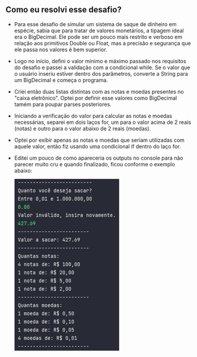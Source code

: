 ## Como eu resolvi esse desafio?

- Para esse desafio de simular um sistema de saque de dinheiro em espécie, sabia que para tratar de valores monetários, a tipagem ideal era o BigDecimal. 
Ele pode ser um pouco mais restrito e verboso em relação aos primitivos Double ou Float, mas a precisão e segurança que ele passa nos valores é bem superior.
- Logo no início, defini o valor mínimo e máximo passado nos requisitos do desafio e passei a validação com a condicional while. Se o valor que o usuário inseriu estiver dentro dos parâmetros, converte a String para um BigDecimal e começa o programa. 
- Criei então duas listas distintas com as notas e moedas presentes no "caixa eletrônico". Optei por definir esse valores como BigDecimal tamém para poupar parses posteriores.
- Iniciando a verificação do valor para calcular as notas e moedas necessárias, separei em dois laços for, um para o valor acima de 2 reais (notas) e outro para o valor abaixo de 2 reais (moedas).
- Optei por exibir apenas as notas e moedas que seriam utilizadas com aquele valor, então fiz usando uma condicional if dentro do laço for.
- Editei um pouco de como apareceria os outputs no console para não parecer muito cru e quando finalizado, ficou conforme o exemplo abaixo:

  ![Testing the code](withdrawCashExample.png)
